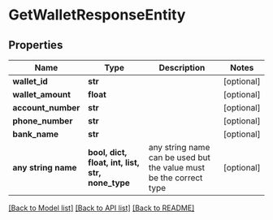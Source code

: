 # GetWalletResponseEntity


## Properties
Name | Type | Description | Notes
------------ | ------------- | ------------- | -------------
**wallet_id** | **str** |  | [optional] 
**wallet_amount** | **float** |  | [optional] 
**account_number** | **str** |  | [optional] 
**phone_number** | **str** |  | [optional] 
**bank_name** | **str** |  | [optional] 
**any string name** | **bool, dict, float, int, list, str, none_type** | any string name can be used but the value must be the correct type | [optional]

[[Back to Model list]](../README.md#documentation-for-models) [[Back to API list]](../README.md#documentation-for-api-endpoints) [[Back to README]](../README.md)


